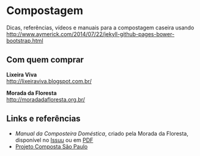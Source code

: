 Compostagem
===========

Dicas, referências, vídeos e manuais para a compostagem caseira usando http://www.aymerick.com/2014/07/22/jekyll-github-pages-bower-bootstrap.html


## Com quem comprar

**Lixeira Viva**   
http://lixeiraviva.blogspot.com.br/

**Morada da Floresta**   
http://moradadafloresta.org.br/

## Links e referências
* *Manual da Composteira Doméstica*, criado pela Morada da Floresta, disponível no [Issuu](http://issuu.com/moradadafloresta/docs/manual_morada_da_floresta_2014) ou em [PDF](http://www.compostasaopaulo.eco.br/compostasp_manual.pdf)
* [Projeto Composta São Paulo](http://www.compostasaopaulo.eco.br)
